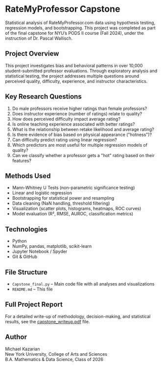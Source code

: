 # RateMyProfessor Capstone

Statistical analysis of RateMyProfessor.com data using hypothesis testing, regression models, and bootstrapping. This project was completed as part of the final capstone for NYU’s PODS II course (Fall 2024), under the instruction of Dr. Pascal Wallisch.

## Project Overview

This project investigates bias and behavioral patterns in over 10,000 student-submitted professor evaluations. Through exploratory analysis and statistical testing, the project addresses multiple questions around perceived quality, difficulty, experience, and instructor characteristics.

## Key Research Questions

1. Do male professors receive higher ratings than female professors?
2. Does instructor experience (number of ratings) relate to quality?
3. How does perceived difficulty impact average rating?
4. Is online teaching experience associated with better ratings?
5. What is the relationship between retake likelihood and average rating?
6. Is there evidence of bias based on physical appearance ("hotness")?
7. Can difficulty predict rating using linear regression?
8. Which predictors are most useful for multiple regression models of quality?
9. Can we classify whether a professor gets a "hot" rating based on their features?

## Methods Used

- Mann-Whitney U Tests (non-parametric significance testing)
- Linear and logistic regression
- Bootstrapping for statistical power and resampling
- Data cleaning (NaN handling, threshold filtering)
- Visualization (scatter plots, histograms, heatmaps, ROC curves)
- Model evaluation (R², RMSE, AUROC, classification metrics)

## Technologies

- Python
- NumPy, pandas, matplotlib, scikit-learn
- Jupyter Notebook / Spyder
- Git & GitHub

## File Structure

- `Capstone_final.py` – Main code file with all analyses and visualizations
- `README.md` – This file

## Full Project Report

For a detailed write-up of methodology, decision-making, and statistical results, see the [capstone_writeup.pdf](./capstone_writeup.pdf) file.

## Author

Michael Kazarian  
New York University, College of Arts and Sciences  
B.A. Mathematics & Data Science, Class of 2026
